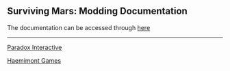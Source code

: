 ## Surviving Mars: Modding Documentation

The documentation can be accessed through [here](https://cupcakemagic.github.io/trying_new_site)

---
[Paradox Interactive](https://www.paradoxplaza.com/ )

[Haemimont Games](https://www.haemimontgames.com/ )